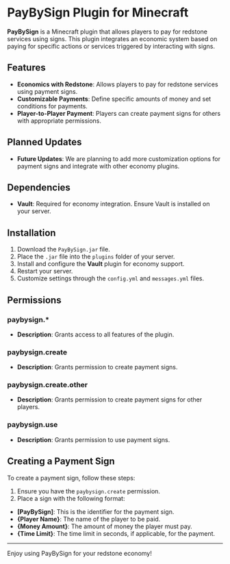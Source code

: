 # PayBySign Plugin for Minecraft

**PayBySign** is a Minecraft plugin that allows players to pay for redstone services using signs. This plugin integrates an economic system based on paying for specific actions or services triggered by interacting with signs.

## Features

- **Economics with Redstone**: Allows players to pay for redstone services using payment signs.
- **Customizable Payments**: Define specific amounts of money and set conditions for payments.
- **Player-to-Player Payment**: Players can create payment signs for others with appropriate permissions.

## Planned Updates

- **Future Updates**: We are planning to add more customization options for payment signs and integrate with other economy plugins.

## Dependencies

- **Vault**: Required for economy integration. Ensure Vault is installed on your server.

## Installation

1. Download the `PayBySign.jar` file.
2. Place the `.jar` file into the `plugins` folder of your server.
3. Install and configure the **Vault** plugin for economy support.
4. Restart your server.
5. Customize settings through the `config.yml` and `messages.yml` files.

## Permissions

### paybysign.*
- **Description**: Grants access to all features of the plugin.

### paybysign.create
- **Description**: Grants permission to create payment signs.

### paybysign.create.other
- **Description**: Grants permission to create payment signs for other players.

### paybysign.use
- **Description**: Grants permission to use payment signs.

## Creating a Payment Sign

To create a payment sign, follow these steps:

1. Ensure you have the `paybysign.create` permission.
2. Place a sign with the following format:

- **[PayBySign]**: This is the identifier for the payment sign.
- **{Player Name}**: The name of the player to be paid.
- **{Money Amount}**: The amount of money the player must pay.
- **{Time Limit}**: The time limit in seconds, if applicable, for the payment.

---

Enjoy using PayBySign for your redstone economy!
